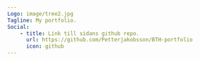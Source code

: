 ```yaml
---
Logo: image/tree2.jpg
Tagline: My portfolio.
Social:
    - title: Link till sidans github repo.
      url: https://github.com/Petterjakobsson/BTH-portfolio
      icon: github
---
```

